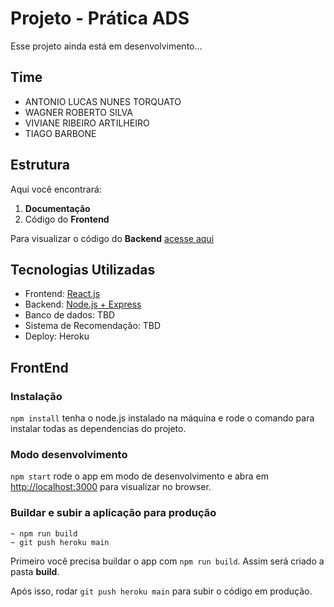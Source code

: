 # Projeto - Prática ADS

Esse projeto ainda está em desenvolvimento...

## Time

- ANTONIO LUCAS NUNES TORQUATO
- WAGNER ROBERTO SILVA
- VIVIANE RIBEIRO ARTILHEIRO
- TIAGO BARBONE

## Estrutura

Aqui você encontrará:

1. **Documentação**
2. Código do **Frontend**


Para visualizar o código do **Backend** [acesse aqui](https://github.com/mck-pratica-ads/mackenzie-pratica-ads-back)

## Tecnologias Utilizadas
- Frontend: [React.js](https://reactjs.org/)
- Backend: [Node.js + Express](https://expressjs.com/pt-br/)
- Banco de dados: TBD
- Sistema de Recomendação: TBD
- Deploy: Heroku

## FrontEnd


### Instalação

`npm install` tenha o node.js instalado na máquina e rode o comando para instalar todas as dependencias do projeto.

### Modo desenvolvimento

`npm start`
rode o app em modo de desenvolvimento e abra em
[http://localhost:3000](http://localhost:3000) para visualizar no  browser.

### Buildar e subir a aplicação para produção

```
~ npm run build
~ git push heroku main
```

Primeiro você precisa buildar o app com `npm run build`. Assim será criado a pasta **build**.

Após isso, rodar `git push heroku main` para subir o código em produção.



